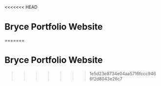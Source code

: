 <<<<<<< HEAD
# Bryce Portfolio Website
=======
# Bryce Portfolio Website
>>>>>>> 1e5d23e8734e04aa5716fccc9466f2d8043e26c7
